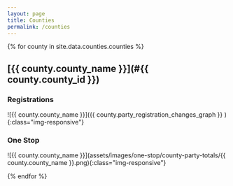```yaml
---
layout: page
title: Counties
permalink: /counties
---
```


{% for county in site.data.counties.counties %}
## [{{ county.county_name }}](#{{ county.county_id }})

### Registrations

![{{ county.county_name }}]({{  county.party_registration_changes_graph  }} ){:class="img-responsive"}

### One Stop

![{{ county.county_name }}](assets/images/one-stop/county-party-totals/{{ county.county_name }}.png){:class="img-responsive"}

{% endfor %}
